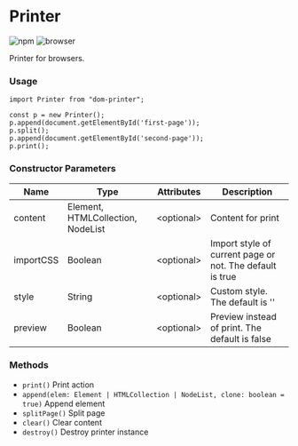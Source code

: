# Printer
![npm](https://img.shields.io/npm/v/dom-printer)
![browser](https://img.shields.io/badge/Browsers-Chrome%2C%20IE9--11%2C%20Edge%2C%20Safari%2C%20Firefox-green)

Printer for browsers.

### Usage
````
import Printer from "dom-printer";

const p = new Printer();
p.append(document.getElementById('first-page'));
p.split();
p.append(document.getElementById('second-page'));
p.print();
````

### Constructor Parameters
Name        | Type                              | Attributes  | Description
------------|-----------------------------------|-------------|-----------------
content     | Element, HTMLCollection, NodeList | <optional\> | Content for print
importCSS   | Boolean                           | <optional\> | Import style of current page or not. The default is true
style       | String                            | <optional\> | Custom style. The default is ''
preview     | Boolean                           | <optional\> | Preview instead of print. The default is false

### Methods
* `print()` Print action
* `append(elem: Element | HTMLCollection | NodeList, clone: boolean = true)` Append element
* `splitPage()` Split page
* `clear()` Clear content
* `destroy()` Destroy printer instance
